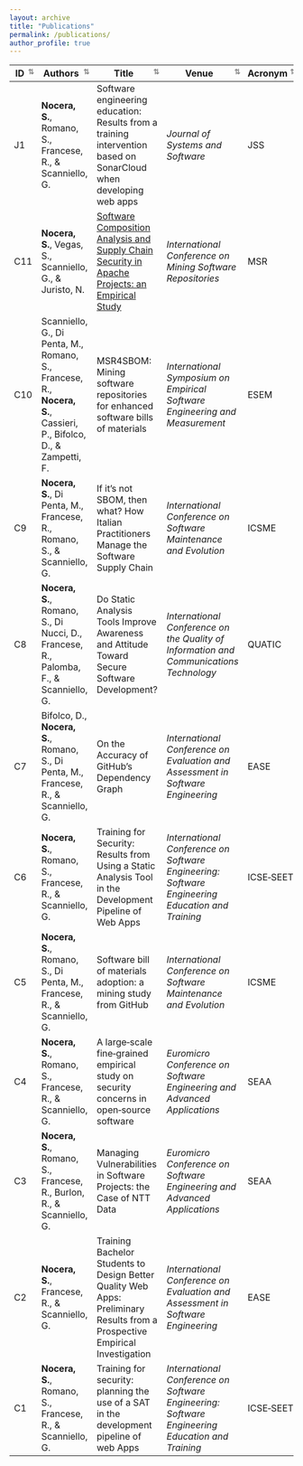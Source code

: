 ```yaml
---
layout: archive
title: "Publications"
permalink: /publications/
author_profile: true
---
```


<link rel="stylesheet" href="https://cdnjs.cloudflare.com/ajax/libs/font-awesome/4.7.0/css/font-awesome.min.css">


| ID   | Authors                                                                                                            | Title                                                                                                                                                                                                       | Venue                                                                                                            | Acronym   | Publisher | Year | DOI                                                                                                   | <i class="fa fa-file-pdf-o" style="color: #c51d34;"></i> |
|------|---------------------------------------------------------------------------------------------------------------------|-------------------------------------------------------------------------------------------------------------------------------------------------------------------------------------------------------------|------------------------------------------------------------------------------------------------------------------|-----------|-----------|------|-------------------------------------------------------------------------------------------------------|-----------|
| J1   | **Nocera, S.**, Romano, S., Francese, R., & Scanniello, G.                                                           | Software engineering education: Results from a training intervention based on SonarCloud when developing web apps                                                                                           | *Journal of Systems and Software*                                                                              | JSS       | Elsevier  | 2025 | [10.1016/j.jss.2024.112308](https://doi.org/10.1016/j.jss.2024.112308)                                   |    [Publication](https://doi.org/10.1016/j.jss.2024.112308)       |
| C11  | **Nocera, S.**, Vegas, S., Scanniello, G., & Juristo, N.                                                             | [Software Composition Analysis and Supply Chain Security in Apache Projects: an Empirical Study](https://sabato-nocera.github.io/publications/c11)                                                                                                              | *International Conference on Mining Software Repositories*                                                     | MSR       | IEEE      | 2025 |                                                                                                       | [Pre-print](https://sabato-nocera.github.io/files/msr2025.pdf) |
| C10  | Scanniello, G., Di Penta, M., Romano, S., Francese, R., **Nocera, S.**, Cassieri, P., Bifolco, D., & Zampetti, F.    | MSR4SBOM: Mining software repositories for enhanced software bills of materials                                                                                                                             | *International Symposium on Empirical Software Engineering and Measurement*                                    | ESEM      | ACM       | 2024 | [10.1145/3674805.3695390](https://doi.org/10.1145/3674805.3695390)                                       |     [Publication](https://doi.org/10.1145/3674805.3695390)          |
| C9   | **Nocera, S.**, Di Penta, M., Francese, R., Romano, S., & Scanniello, G.                                             | If it’s not SBOM, then what? How Italian Practitioners Manage the Software Supply Chain                                                                                                                     | *International Conference on Software Maintenance and Evolution*                                               | ICSME     | IEEE      | 2024 | [10.1109/ICSME58944.2024.00077](https://doi.org/10.1109/ICSME58944.2024.00077)                         |     [Publication](https://doi.org/10.1109/ICSME58944.2024.00077)      |
| C8   | **Nocera, S.**, Romano, S., Di Nucci, D., Francese, R., Palomba, F., & Scanniello, G.                                | Do Static Analysis Tools Improve Awareness and Attitude Toward Secure Software Development?                                                                                                                 | *International Conference on the Quality of Information and Communications Technology*                         | QUATIC    | Springer  | 2024 | [10.1007/978-3-031-70245-7_28](https://doi.org/10.1007/978-3-031-70245-7_28)                           |    [Publication](https://doi.org/10.1007/978-3-031-70245-7_28)       |
| C7   | Bifolco, D., **Nocera, S.**, Romano, S., Di Penta, M., Francese, R., & Scanniello, G.                                | On the Accuracy of GitHub’s Dependency Graph                                                                                                                                                                 | *International Conference on Evaluation and Assessment in Software Engineering*                                 | EASE      | ACM       | 2024 | [10.1145/3661167.3661175](https://doi.org/10.1145/3661167.3661175)                                       |     [Publication](https://doi.org/10.1145/3661167.3661175)             |
| C6   | **Nocera, S.**, Romano, S., Francese, R., & Scanniello, G.                                                           | Training for Security: Results from Using a Static Analysis Tool in the Development Pipeline of Web Apps                                                                                                    | *International Conference on Software Engineering: Software Engineering Education and Training*                | ICSE‑SEET | ACM       | 2024 | [10.1145/3639474.3640073](https://doi.org/10.1145/3639474.3640073)                                       |   [Publication](https://doi.org/10.1145/3639474.3640073)         |
| C5   | **Nocera, S.**, Romano, S., Di Penta, M., Francese, R., & Scanniello, G.                                             | Software bill of materials adoption: a mining study from GitHub                                                                                                                                               | *International Conference on Software Maintenance and Evolution*                                               | ICSME     | IEEE      | 2023 | [10.1109/ICSME58846.2023.00016](https://doi.org/10.1109/ICSME58846.2023.00016)                         |    [Publication](https://doi.org/10.1109/ICSME58846.2023.00016)        |
| C4   | **Nocera, S.**, Romano, S., Francese, R., & Scanniello, G.                                                           | A large‑scale fine‑grained empirical study on security concerns in open‑source software                                                                                                                     | *Euromicro Conference on Software Engineering and Advanced Applications*                                       | SEAA      | IEEE      | 2023 | [10.1109/SEAA60479.2023.00069](https://doi.org/10.1109/SEAA60479.2023.00069)                           |    [Publication](https://doi.org/10.1109/SEAA60479.2023.00069)       |
| C3   | **Nocera, S.**, Romano, S., Francese, R., Burlon, R., & Scanniello, G.                                               | Managing Vulnerabilities in Software Projects: the Case of NTT Data                                                                                                                                          | *Euromicro Conference on Software Engineering and Advanced Applications*                                       | SEAA      | IEEE      | 2023 | [10.1109/SEAA60479.2023.00046](https://doi.org/10.1109/SEAA60479.2023.00046)                           |   [Publication](https://doi.org/10.1109/SEAA60479.2023.00046)          |
| C2   | **Nocera, S.**, Francese, R., & Scanniello, G.                                                                       | Training Bachelor Students to Design Better Quality Web Apps: Preliminary Results from a Prospective Empirical Investigation                                                                                  | *International Conference on Evaluation and Assessment in Software Engineering*                                 | EASE      | ACM       | 2023 | [10.1145/3593434.3593957](https://doi.org/10.1145/3593434.3593957)                                     |   [Publication](https://doi.org/10.1145/3593434.3593957)         |
| C1   | **Nocera, S.**, Romano, S., Francese, R., & Scanniello, G.                                                           | Training for security: planning the use of a SAT in the development pipeline of web Apps                                                                                                                     | *International Conference on Software Engineering: Software Engineering Education and Training*                | ICSE‑SEET | IEEE      | 2023 | [10.1109/ICSE-SEET58685.2023.00010](https://doi.org/10.1109/ICSE-SEET58685.2023.00010)                 | [Pre-print](https://sabato-nocera.github.io/files/icseseet2023.pdf)       |





<style>
  th {
    cursor: pointer;
    position: relative;
    padding-right: 20px; /* space for arrow */
  }

  th::after {
    content: '⇅'; /* initial state */
    position: absolute;
    right: 5px;
    font-size: 0.8em;
    color: #888;
  }

  th.sorted.asc::after {
    content: '↑';
  }

  th.sorted.desc::after {
    content: '↓';
  }
</style>

<script src="https://unpkg.com/tablesort@5.3.0/dist/tablesort.min.js"></script>

<script>
  document.addEventListener('DOMContentLoaded', function () {
    document.querySelectorAll("table").forEach(function(table) {
      const sort = new Tablesort(table);

      table.querySelectorAll("th").forEach(th => {
        th.addEventListener("click", () => {
          table.querySelectorAll("th").forEach(header => header.classList.remove("sorted", "asc", "desc"));
          th.classList.add("sorted");
          if (th.getAttribute("aria-sort") === "ascending") {
            th.classList.add("asc");
          } else if (th.getAttribute("aria-sort") === "descending") {
            th.classList.add("desc");
          }
        });
      });
    });
  });
</script>
